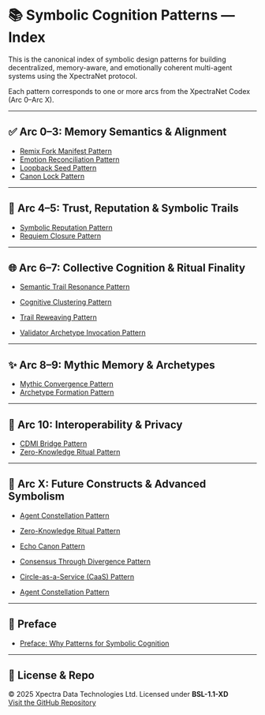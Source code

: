 # 📚 Symbolic Cognition Patterns — Index

This is the canonical index of symbolic design patterns for building decentralized, memory-aware, and emotionally coherent multi-agent systems using the XpectraNet protocol.

Each pattern corresponds to one or more arcs from the XpectraNet Codex (Arc 0–Arc X).

---

## ✅ Arc 0–3: Memory Semantics & Alignment

- [Remix Fork Manifest Pattern](remix_fork_manifest_pattern.md)
- [Emotion Reconciliation Pattern](emotion_reconciliation_pattern.md)
- [Loopback Seed Pattern](loopback_seed_pattern.md)
- [Canon Lock Pattern](canon_lock_pattern.md)

---

## 🧠 Arc 4–5: Trust, Reputation & Symbolic Trails

- [Symbolic Reputation Pattern](symbolic_reputation_pattern.md)
- [Requiem Closure Pattern](requiem_closure_pattern.md)

---

## 🌐 Arc 6–7: Collective Cognition & Ritual Finality

- [Semantic Trail Resonance Pattern](semantic_trail_resonance_pattern.md)
- [Cognitive Clustering Pattern](cognitive_clustering_pattern.md)
- [Trail Reweaving Pattern](trail_reweaving_pattern.md)

- [Validator Archetype Invocation Pattern](validator_archetype_invocation_pattern.md)

---

## ✨ Arc 8–9: Mythic Memory & Archetypes

- [Mythic Convergence Pattern](mythic_convergence_pattern.md)
- [Archetype Formation Pattern](archetype_formation_pattern.md)

---

## 🔐 Arc 10: Interoperability & Privacy

- [CDMI Bridge Pattern](cdmi_bridge_pattern.md)
- [Zero-Knowledge Ritual Pattern](zero_knowledge_ritual_pattern.md)

---

## 🌌 Arc X: Future Constructs & Advanced Symbolism

- [Agent Constellation Pattern](agent_constellation_pattern.md)
- [Zero-Knowledge Ritual Pattern](zero_knowledge_ritual_pattern.md)
- [Echo Canon Pattern](echo_canon_pattern.md)
- [Consensus Through Divergence Pattern](consensus_through_divergence_pattern.md)
- [Circle-as-a-Service (CaaS) Pattern](circle_as_a_service_pattern.md)

- [Agent Constellation Pattern](agent_constellation_pattern.md)

---

## 🧾 Preface

- [Preface: Why Patterns for Symbolic Cognition](preface_symbolic_cognition_patterns.md)

---

## 🔗 License & Repo

© 2025 Xpectra Data Technologies Ltd. Licensed under **BSL-1.1-XD**  
[Visit the GitHub Repository](https://github.com/XpectraNet/patterns)